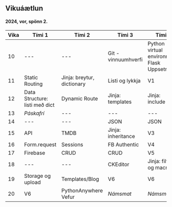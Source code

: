 ## Vikuáætlun

#### 2024, vor, spönn 2. 

| Vika | Tími 1  | Tími 2 | Tími 3 | Tími 4 | 
| --- | --- | --- | --- | --- | 
| 10 | --- | --- |  Git - vinnuumhverfi | Python - virtual environment, Flask Uppsetning |
| 11 | Static Routing | Jinja: breytur, dictionary | Listi og lykkja | V1 |
| 12 | Data Structure: listi með dict | Dynamic Route  | Jinja: templates | Jinja: include |
| 13 | _Páskafrí_ | --- | --- | --- |
| 14 | --- | --- | JSON | JSON |
| 15 | API | TMDB | Jinja: inheritance  | V3 |
| 16 | Form.request | Sessions | FB Authentic |  V4 |
| 17 | Firebase | CRUD | CRUD | V5 |
| 18 | --- | ---| CKEditor | Jinja: filters og macros | 
| 19 | Storage og upload | Templates/Blog | V6 | V6 | 
| 20 | V6 | PythonAnywhere Vefur | _Námsmat_ | _Námsmat_ |
